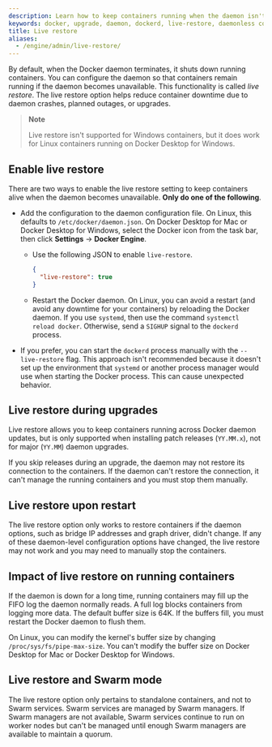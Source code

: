 ```yaml
---
description: Learn how to keep containers running when the daemon isn't available
keywords: docker, upgrade, daemon, dockerd, live-restore, daemonless container
title: Live restore
aliases:
  - /engine/admin/live-restore/
---
```


By default, when the Docker daemon terminates, it shuts down running containers.
You can configure the daemon so that containers remain running if the daemon
becomes unavailable. This functionality is called _live restore_. The live restore
option helps reduce container downtime due to daemon crashes, planned outages,
or upgrades.

> **Note**
>
> Live restore isn't supported for Windows containers, but it does work for
> Linux containers running on Docker Desktop for Windows.

## Enable live restore

There are two ways to enable the live restore setting to keep containers alive
when the daemon becomes unavailable. **Only do one of the following**.

- Add the configuration to the daemon configuration file. On Linux, this
  defaults to `/etc/docker/daemon.json`. On Docker Desktop for Mac or Docker
  Desktop for Windows, select the Docker icon from the task bar, then click
  **Settings** -> **Docker Engine**.

  - Use the following JSON to enable `live-restore`.

    ```json
    {
      "live-restore": true
    }
    ```

  - Restart the Docker daemon. On Linux, you can avoid a restart (and avoid any
    downtime for your containers) by reloading the Docker daemon. If you use
    `systemd`, then use the command `systemctl reload docker`. Otherwise, send a
    `SIGHUP` signal to the `dockerd` process.

- If you prefer, you can start the `dockerd` process manually with the
  `--live-restore` flag. This approach isn't recommended because it doesn't
  set up the environment that `systemd` or another process manager would use
  when starting the Docker process. This can cause unexpected behavior.

## Live restore during upgrades

Live restore allows you to keep containers running across Docker daemon updates,
but is only supported when installing patch releases (`YY.MM.x`), not for
major (`YY.MM`) daemon upgrades.

If you skip releases during an upgrade, the daemon may not restore its
connection to the containers. If the daemon can't restore the connection, it
can't manage the running containers and you must stop them manually.

## Live restore upon restart

The live restore option only works to restore containers if the daemon options,
such as bridge IP addresses and graph driver, didn't change. If any of these
daemon-level configuration options have changed, the live restore may not work
and you may need to manually stop the containers.

## Impact of live restore on running containers

If the daemon is down for a long time, running containers may fill up the FIFO
log the daemon normally reads. A full log blocks containers from logging more
data. The default buffer size is 64K. If the buffers fill, you must restart
the Docker daemon to flush them.

On Linux, you can modify the kernel's buffer size by changing
`/proc/sys/fs/pipe-max-size`. You can't modify the buffer size on Docker Desktop for
Mac or Docker Desktop for Windows.

## Live restore and Swarm mode

The live restore option only pertains to standalone containers, and not to Swarm
services. Swarm services are managed by Swarm managers. If Swarm managers are
not available, Swarm services continue to run on worker nodes but can't be
managed until enough Swarm managers are available to maintain a quorum.
